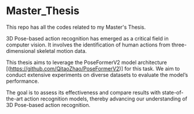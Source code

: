 # Master_Thesis
This repo has all the codes related to my Master's Thesis.

3D Pose-based action recognition has emerged as a critical field in computer vision. It involves the identification of human actions from three-dimensional skeletal motion data.

This thesis aims to leverage the PoseFormerV2 model architecture [(https://github.com/QitaoZhao/PoseFormerV2)] for this task. We aim to conduct extensive experiments on diverse datasets to evaluate the model’s performance. 

The goal is to assess its effectiveness and compare results with state-of-the-art action recognition models, thereby advancing our understanding of 3D Pose-based action recognition.
